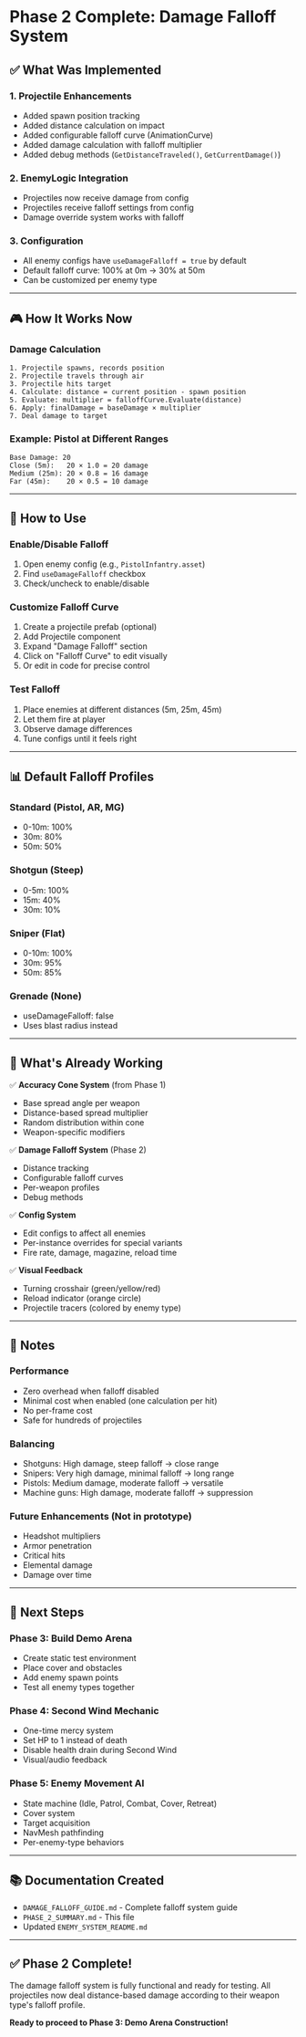 # Phase 2 Complete: Damage Falloff System

## ✅ What Was Implemented

### **1. Projectile Enhancements**
- Added spawn position tracking
- Added distance calculation on impact
- Added configurable falloff curve (AnimationCurve)
- Added damage calculation with falloff multiplier
- Added debug methods (`GetDistanceTraveled()`, `GetCurrentDamage()`)

### **2. EnemyLogic Integration**
- Projectiles now receive damage from config
- Projectiles receive falloff settings from config
- Damage override system works with falloff

### **3. Configuration**
- All enemy configs have `useDamageFalloff = true` by default
- Default falloff curve: 100% at 0m → 30% at 50m
- Can be customized per enemy type

---

## 🎮 How It Works Now

### **Damage Calculation**
```
1. Projectile spawns, records position
2. Projectile travels through air
3. Projectile hits target
4. Calculate: distance = current position - spawn position
5. Evaluate: multiplier = falloffCurve.Evaluate(distance)
6. Apply: finalDamage = baseDamage × multiplier
7. Deal damage to target
```

### **Example: Pistol at Different Ranges**
```
Base Damage: 20
Close (5m):   20 × 1.0 = 20 damage
Medium (25m): 20 × 0.8 = 16 damage
Far (45m):    20 × 0.5 = 10 damage
```

---

## 🔧 How to Use

### **Enable/Disable Falloff**
1. Open enemy config (e.g., `PistolInfantry.asset`)
2. Find `useDamageFalloff` checkbox
3. Check/uncheck to enable/disable

### **Customize Falloff Curve**
1. Create a projectile prefab (optional)
2. Add Projectile component
3. Expand "Damage Falloff" section
4. Click on "Falloff Curve" to edit visually
5. Or edit in code for precise control

### **Test Falloff**
1. Place enemies at different distances (5m, 25m, 45m)
2. Let them fire at player
3. Observe damage differences
4. Tune configs until it feels right

---

## 📊 Default Falloff Profiles

### **Standard (Pistol, AR, MG)**
- 0-10m: 100%
- 30m: 80%
- 50m: 50%

### **Shotgun (Steep)**
- 0-5m: 100%
- 15m: 40%
- 30m: 10%

### **Sniper (Flat)**
- 0-10m: 100%
- 30m: 95%
- 50m: 85%

### **Grenade (None)**
- useDamageFalloff: false
- Uses blast radius instead

---

## 🎯 What's Already Working

✅ **Accuracy Cone System** (from Phase 1)
- Base spread angle per weapon
- Distance-based spread multiplier
- Random distribution within cone
- Weapon-specific modifiers

✅ **Damage Falloff System** (Phase 2)
- Distance tracking
- Configurable falloff curves
- Per-weapon profiles
- Debug methods

✅ **Config System**
- Edit configs to affect all enemies
- Per-instance overrides for special variants
- Fire rate, damage, magazine, reload time

✅ **Visual Feedback**
- Turning crosshair (green/yellow/red)
- Reload indicator (orange circle)
- Projectile tracers (colored by enemy type)

---

## 📝 Notes

### **Performance**
- Zero overhead when falloff disabled
- Minimal cost when enabled (one calculation per hit)
- No per-frame cost
- Safe for hundreds of projectiles

### **Balancing**
- Shotguns: High damage, steep falloff → close range
- Snipers: Very high damage, minimal falloff → long range
- Pistols: Medium damage, moderate falloff → versatile
- Machine guns: High damage, moderate falloff → suppression

### **Future Enhancements** (Not in prototype)
- Headshot multipliers
- Armor penetration
- Critical hits
- Elemental damage
- Damage over time

---

## 🚀 Next Steps

### **Phase 3: Build Demo Arena**
- Create static test environment
- Place cover and obstacles
- Add enemy spawn points
- Test all enemy types together

### **Phase 4: Second Wind Mechanic**
- One-time mercy system
- Set HP to 1 instead of death
- Disable health drain during Second Wind
- Visual/audio feedback

### **Phase 5: Enemy Movement AI**
- State machine (Idle, Patrol, Combat, Cover, Retreat)
- Cover system
- Target acquisition
- NavMesh pathfinding
- Per-enemy-type behaviors

---

## 📚 Documentation Created

- `DAMAGE_FALLOFF_GUIDE.md` - Complete falloff system guide
- `PHASE_2_SUMMARY.md` - This file
- Updated `ENEMY_SYSTEM_README.md`

---

## ✅ Phase 2 Complete!

The damage falloff system is fully functional and ready for testing. All projectiles now deal distance-based damage according to their weapon type's falloff profile.

**Ready to proceed to Phase 3: Demo Arena Construction!**
